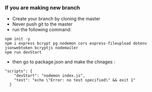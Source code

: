 ### If you are making new branch

- Create your branch by cloning the master
- Never push git to the master
- run the following command:
```
npm init -y
npm i express bcrypt pg nodemon cors express-fileupload dotenv jsonwebtoken bcryptjs nodemailer
npm run devStart
```

- then go to package.json and make the chnages : 
```
"scripts": {
    "devStart": "nodemon index.js",
    "test": "echo \"Error: no test specified\" && exit 1"
  }
```
